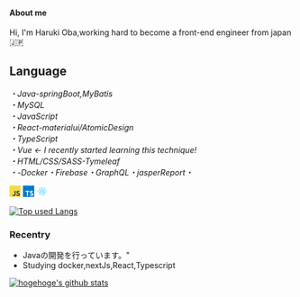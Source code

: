 #### About me
Hi, I'm Haruki Oba,working hard to become a front-end engineer from japan🇯🇵


## Language
*・Java-springBoot,MyBatis*  
*・MySQL*  
*・JavaScript*  
*・React-materialui/AtomicDesign*  
*・TypeScript*  
*・Vue ← I recently started learning this technique!*  
*・HTML/CSS/SASS-Tymeleaf*    
*・-Docker・Firebase・GraphQL・jasperReport・*

<code><img height="20" alt="javascript" src="https://raw.githubusercontent.com/github/explore/80688e429a7d4ef2fca1e82350fe8e3517d3494d/topics/javascript/javascript.png"></code>
<code><img height="20" alt="typescript" src="https://raw.githubusercontent.com/github/explore/80688e429a7d4ef2fca1e82350fe8e3517d3494d/topics/typescript/typescript.png"></code>
<code><img height="20" alt="react" src="https://raw.githubusercontent.com/github/explore/80688e429a7d4ef2fca1e82350fe8e3517d3494d/topics/react/react.png"></code>

<!-- ソースコード統計 -->
[![Top used Langs](https://github-readme-stats.vercel.app/api/top-langs/?username=haruki0314&layout=compact&theme=vue-dark)](https://github.com/haruki0314/)



### Recentry
- Javaの開発を行っています。"
- Studying docker,nextJs,React,Typescript


<!-- リポジトリステータス -->
[![hogehoge's github stats](https://github-readme-stats.vercel.app/api?username=haruki0314&hide=contribs&count_private=true&show_icons=true&theme=vue-dark)](https://github.com/haruki0314/)

